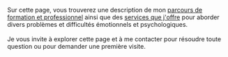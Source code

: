 Sur cette page, vous trouverez une description de mon [parcours de formation et professionnel](/fr/curriculum) ainsi
que des [services que j'offre](/fr/servicios) pour aborder divers problèmes et difficultés
émotionnels et psychologiques.
\
\
Je vous invite à explorer cette page et à me contacter pour résoudre
toute question ou pour demander une première visite.